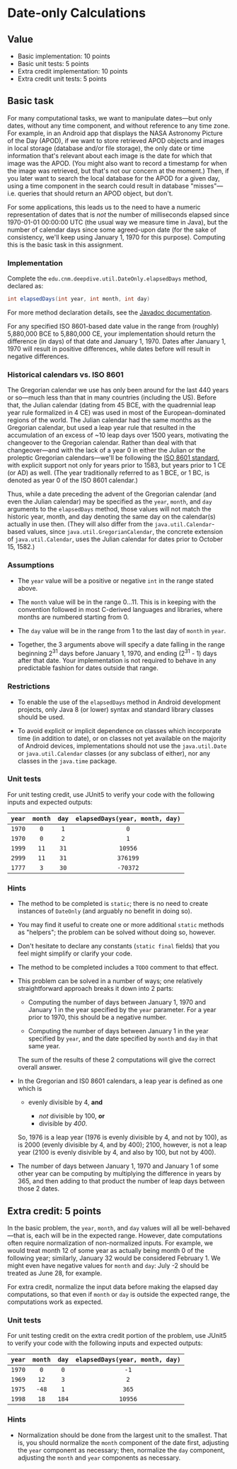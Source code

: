 # Date-only Calculations

## Value

* Basic implementation: 10 points
* Basic unit tests: 5 points
* Extra credit implementation: 10 points
* Extra credit unit tests: 5 points

## Basic task

For many computational tasks, we want to manipulate dates&mdash;but only dates, without any time component, and without reference to any time zone. For example, in an Android app that displays the NASA Astronomy Picture of the Day (APOD), if we want to store retrieved APOD objects and images in local storage (database and/or file storage), the only date or time information that's relevant about each image is the date for which that image was the APOD. (You might also want to record a timestamp for when the image was retrieved, but that's not our concern at the moment.) Then, if you later want to search the local database for the APOD for a given day, using a time component in the search could result in database "misses"&mdash;i.e. queries that should return an APOD object, but don't.

For some applications, this leads us to the need to have a numeric representation of dates that is _not_ the number of milliseconds elapsed since 1970-01-01 00:00:00 UTC (the usual way we measure time in Java), but the number of calendar days since some agreed-upon date (for the sake of consistency, we'll keep using January 1, 1970 for this purpose). Computing this is the basic task in this assignment.

### Implementation 

Complete the `edu.cnm.deepdive.util.DateOnly.elapsedDays` method, declared as:

```java
int elapsedDays(int year, int month, int day)
```

For more method declaration details, see the [Javadoc documentation](docs/api/edu/cnm/deepdive/util/DateOnly.html#elapsedDays-int-int-int-).

For any specified ISO 8601-based date value in the range from (roughly) 5,880,000 BCE to 5,880,000 CE, your implementation should return the difference (in days) of that date and January 1, 1970. Dates after January 1, 1970 will result in positive differences, while dates before will result in negative differences.

### Historical calendars vs. ISO 8601

The Gregorian calendar we use has only been around for the last 440 years or so&mdash;much less than that in many countries (including the US). Before that, the Julian calendar (dating from 45 BCE, with the quadrennial leap year rule formalized in 4 CE) was used in most of the European-dominated regions of the world. The Julian calendar had the same months as the Gregorian calendar, but used a leap year rule that resulted in the accumulation of an excess of ~10 leap days over 1500 years, motivating the changeover to the Gregorian calendar. Rather than deal with that changeover&mdash;and with the lack of a year 0 in either the Julian or the proleptic Gregorian calendars&mdash;we'll be following the [ISO 8601 standard](https://en.wikipedia.org/wiki/ISO_8601#Years), with explicit support not only for years prior to 1583, but years prior to 1 CE (or AD) as well. (The year traditionally referred to as 1 BCE, or 1 BC, is denoted as year 0 of the ISO 8601 calendar.)

Thus, while a date preceding the advent of the Gregorian calendar (and even the Julian calendar) may be specified as the `year`, `month`, and `day` arguments to the `elapsedDays` method, those values will not match the historic year, month, and day denoting the same day on the calendar(s) actually in use then. (They will also differ from the `java.util.Calendar`-based values, since `java.util.GregorianCalendar`, the concrete extension of `java.util.Calendar`, uses the Julian calendar for dates prior to October 15, 1582.)

### Assumptions

* The `year` value will be a positive or negative `int` in the range stated above. 

* The `month` value will be in the range 0&hellip;11. This is in keeping with the convention followed in most C-derived languages and libraries, where months are numbered starting from 0.

* The `day` value will be in the range from 1 to the last day of `month` in `year`.

* Together, the 3 arguments above will specify a date falling in the range beginning 2<sup>31</sup> days before January 1, 1970, and ending (2<sup>31</sup> - 1) days after that date. Your implementation is not required to behave in any predictable fashion for dates outside that range.

### Restrictions

* To enable the use of the `elapsedDays` method in Android development projects, only Java 8 (or lower) syntax and standard library classes should be used.

* To avoid explicit or implicit dependence on classes which incorporate time (in addition to date), or on classes not yet available on the majority of Android devices, implementations should not use the `java.util.Date` or `java.util.Calendar` classes (or any subclass of either), nor any classes in the `java.time` package.  

### Unit tests

For unit testing credit, use JUnit5 to verify your code with the following inputs and expected outputs:

| `year` | `month` | `day` | `elapsedDays(year, month, day)` |
|:------:|:-------:|:-----:|:-------------------------------:|
| `1970` | `0` | `1` | `0` |
| `1970` | `0` | `2` | `1` |
| `1999` | `11` | `31` | `10956` |
| `2999` | `11` | `31` | `376199` |
| `1777` | `3` | `30` | `-70372` |

### Hints

* The method to be completed is `static`; there is no need to create instances of `DateOnly` (and arguably no benefit in doing so).

* You may find it useful to create one or more additional `static` methods as "helpers"; the problem can be solved without doing so, however.

* Don't hesitate to declare any constants (`static final` fields) that you feel might simplify or clarify your code.

* The method to be completed includes a `TODO` comment to that effect.

* This problem can be solved in a number of ways; one relatively straightforward approach breaks it down into 2 parts:

    * Computing the number of days between January 1, 1970 and January 1 in the year specified by the `year` parameter. For a year prior to 1970, this should be a negative number.

    * Computing the number of days between January 1 in the year specified by `year`, and the date specified by `month` and `day` in that same year.
    
    The sum of the results of these 2 computations will give the correct overall answer.
    
* In the Gregorian and IS0 8601 calendars, a leap year is defined as one which is

    * evenly divisible by 4, **and**
    
        * _not_ divisible by 100, **or**
        * divisible by _400_.
        
    So, 1976 is a leap year (1976 is evenly divisible by 4, and not by 100), as is 2000 (evenly divisible by 4, and by 400); 2100, however, is not a leap year (2100 is evenly disivible by 4, and also by 100, but not by 400).

* The number of days between January 1, 1970 and January 1 of some other year can be computing by multiplying the difference in years by 365, and then adding to that product the number of leap days between those 2 dates.


## Extra credit: 5 points

In the basic problem, the `year`, `month`, and `day` values will all be well-behaved&mdash;that is, each will be in the expected range. However, date computations often require normalization of non-normalized inputs. For example, we would treat month 12 of some year as actually being month 0 of the following year; similarly, January 32 would be considered February 1. We might even have negative values for `month` and `day`: July -2 should be treated as June 28, for example.

For extra credit, normalize the input data before making the elapsed day computations, so that even if `month` or `day` is outside the expected range, the computations work as expected.

### Unit tests

For unit testing credit on the extra credit portion of the problem, use JUnit5 to verify your code with the following inputs and expected outputs:

| `year` | `month` | `day` | `elapsedDays(year, month, day)` |
|:------:|:-------:|:-----:|:-------------------------------:|
| `1970` | `0` | `0` | `-1` |
| `1969` | `12` | `3` | `2` |
| `1975` | `-48` | `1` | `365` |
| `1998` | `18` | `184` | `10956` |

### Hints

* Normalization should be done from the largest unit to the smallest. That is, you should normalize the `month` component of the date first, adjusting the `year` component as necessary; then, normalize the `day` component, adjusting the `month` and `year` components as necessary.